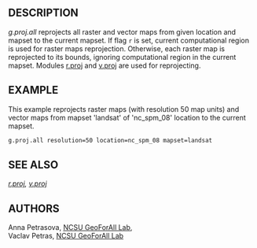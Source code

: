 ## DESCRIPTION

*g.proj.all* reprojects all raster and vector maps from given location
and mapset to the current mapset. If flag `r` is set, current
computational region is used for raster maps reprojection. Otherwise,
each raster map is reprojected to its bounds, ignoring computational
region in the current mapset. Modules
[r.proj](https://grass.osgeo.org/grass-stable/manuals/r.proj.html) and
[v.proj](https://grass.osgeo.org/grass-stable/manuals/v.proj.html) are
used for reprojecting.

## EXAMPLE

This example reprojects raster maps (with resolution 50 map units) and
vector maps from mapset 'landsat' of 'nc\_spm\_08' location to the
current mapset.

```sh
g.proj.all resolution=50 location=nc_spm_08 mapset=landsat
```

## SEE ALSO

*[r.proj](https://grass.osgeo.org/grass-stable/manuals/r.proj.html),
[v.proj](https://grass.osgeo.org/grass-stable/manuals/v.proj.html)*

## AUTHORS

Anna Petrasova, [NCSU GeoForAll
Lab](https://geospatial.ncsu.edu/geoforall/),  
Vaclav Petras, [NCSU GeoForAll
Lab](https://geospatial.ncsu.edu/geoforall/)
